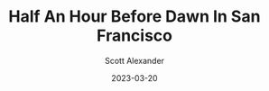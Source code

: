 ---
layout: podcast
title: "Half An Hour Before Dawn In San Francisco"
author: Scott Alexander
description: https://astralcodexten.substack.com/p/half-an-hour-before-dawn-in-san-francisco
date: 2023-03-20
length: 1583453
duration: 396
guid: half-an-hour-before-dawn-in-san-francisco
---